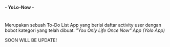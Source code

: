 **- YoLo-Now -**
#
Merupakan sebuah To-Do List App yang berisi daftar activity user dengan bobot kategori yang telah dibuat.
*"You Only Life Once Now" App (Yolo App)*

SOON WILL BE UPDATE!
